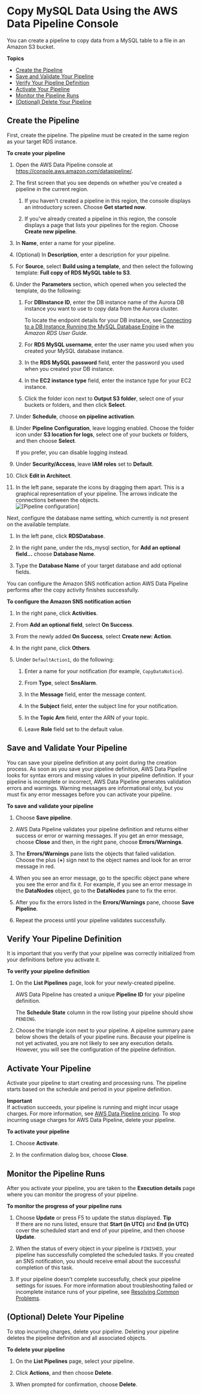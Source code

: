 # Copy MySQL Data Using the AWS Data Pipeline Console<a name="dp-copydata-mysql-console"></a>

You can create a pipeline to copy data from a MySQL table to a file in an Amazon S3 bucket\.

**Topics**
+ [Create the Pipeline](#dp-copydata-mysql-define-objects-console)
+ [Save and Validate Your Pipeline](#dp-copydata-mysql-save-pipeline-console)
+ [Verify Your Pipeline Definition](#dp-copydata-mysql-verify-pipeline-console)
+ [Activate Your Pipeline](#dp-copydata-mysql-activate-pipeline-console)
+ [Monitor the Pipeline Runs](#dp-copydata-mysql-execution-pipeline-console)
+ [\(Optional\) Delete Your Pipeline](#dp-copydata-mysql-delete-pipeline-console)

## Create the Pipeline<a name="dp-copydata-mysql-define-objects-console"></a>

First, create the pipeline\. The pipeline must be created in the same region as your target RDS instance\.

**To create your pipeline**

1. Open the AWS Data Pipeline console at [https://console\.aws\.amazon\.com/datapipeline/](https://console.aws.amazon.com/datapipeline/)\.

1. The first screen that you see depends on whether you've created a pipeline in the current region\.

   1. If you haven't created a pipeline in this region, the console displays an introductory screen\. Choose **Get started now**\.

   1. If you've already created a pipeline in this region, the console displays a page that lists your pipelines for the region\. Choose **Create new pipeline**\.

1. In **Name**, enter a name for your pipeline\.

1. \(Optional\) In **Description**, enter a description for your pipeline\.

1. For **Source**, select **Build using a template**, and then select the following template: **Full copy of RDS MySQL table to S3**\.

1. Under the **Parameters** section, which opened when you selected the template, do the following:

   1. For **DBInstance ID**, enter the DB instance name of the Aurora DB instance you want to use to copy data from the Aurora cluster\.

      To locate the endpoint details for your DB instance, see [Connecting to a DB Instance Running the MySQL Database Engine](https://docs.aws.amazon.com/AmazonRDS/latest/UserGuide/USER_ConnectToInstance.html) in the *Amazon RDS User Guide*\. 

   1. For **RDS MySQL username**, enter the user name you used when you created your MySQL database instance\.

   1. In the **RDS MySQL password** field, enter the password you used when you created your DB instance\.

   1. In the **EC2 instance type** field, enter the instance type for your EC2 instance\.

   1. Click the folder icon next to **Output S3 folder**, select one of your buckets or folders, and then click **Select**\.

1. Under **Schedule**, choose **on pipeline activation**\.

1. Under **Pipeline Configuration**, leave logging enabled\. Choose the folder icon under **S3 location for logs**, select one of your buckets or folders, and then choose **Select**\.

   If you prefer, you can disable logging instead\.

1. Under **Security/Access**, leave **IAM roles** set to **Default**\.

1. Click **Edit in Architect**\.

1. In the left pane, separate the icons by dragging them apart\. This is a graphical representation of your pipeline\. The arrows indicate the connections between the objects\.  
![\[Pipeline configuration\]](http://docs.aws.amazon.com/datapipeline/latest/DeveloperGuide/images/dp-tutorial-rdstos3.png)

Next, configure the database name setting, which currently is not present on the available template\.

1. In the left pane, click **RDSDatabase**\.

1. In the right pane, under the rds\_mysql section, for **Add an optional field\.\.\.** choose **Database Name**\.

1. Type the **Database Name** of your target database and add optional fields\.

You can configure the Amazon SNS notification action AWS Data Pipeline performs after the copy activity finishes successfully\.

**To configure the Amazon SNS notification action**

1. In the right pane, click **Activities**\.

1. From **Add an optional field**, select **On Success**\.

1. From the newly added **On Success**, select **Create new: Action**\.

1. In the right pane, click **Others**\.

1. Under `DefaultAction1`, do the following:

   1. Enter a name for your notification \(for example, `CopyDataNotice`\)\.

   1. From **Type**, select **SnsAlarm**\.

   1. In the **Message** field, enter the message content\.

   1. In the **Subject** field, enter the subject line for your notification\.

   1. In the **Topic Arn** field, enter the ARN of your topic\.

   1. Leave **Role** field set to the default value\.

## Save and Validate Your Pipeline<a name="dp-copydata-mysql-save-pipeline-console"></a>

You can save your pipeline definition at any point during the creation process\. As soon as you save your pipeline definition, AWS Data Pipeline looks for syntax errors and missing values in your pipeline definition\. If your pipeline is incomplete or incorrect, AWS Data Pipeline generates validation errors and warnings\. Warning messages are informational only, but you must fix any error messages before you can activate your pipeline\.

**To save and validate your pipeline**

1. Choose **Save pipeline**\.

1. AWS Data Pipeline validates your pipeline definition and returns either success or error or warning messages\. If you get an error message, choose **Close** and then, in the right pane, choose **Errors/Warnings**\.

1. The **Errors/Warnings** pane lists the objects that failed validation\. Choose the plus \(**\+**\) sign next to the object names and look for an error message in red\.

1. When you see an error message, go to the specific object pane where you see the error and fix it\. For example, if you see an error message in the **DataNodes** object, go to the **DataNodes** pane to fix the error\.

1. After you fix the errors listed in the **Errors/Warnings** pane, choose **Save Pipeline**\.

1. Repeat the process until your pipeline validates successfully\.

## Verify Your Pipeline Definition<a name="dp-copydata-mysql-verify-pipeline-console"></a>

It is important that you verify that your pipeline was correctly initialized from your definitions before you activate it\. 

**To verify your pipeline definition**

1. On the **List Pipelines** page, look for your newly\-created pipeline\.

   AWS Data Pipeline has created a unique **Pipeline ID** for your pipeline definition\. 

   The **Schedule State** column in the row listing your pipeline should show `PENDING`\.

1. Choose the triangle icon next to your pipeline\. A pipeline summary pane below shows the details of your pipeline runs\. Because your pipeline is not yet activated, you are not likely to see any execution details\. However, you will see the configuration of the pipeline definition\.

## Activate Your Pipeline<a name="dp-copydata-mysql-activate-pipeline-console"></a>

Activate your pipeline to start creating and processing runs\. The pipeline starts based on the schedule and period in your pipeline definition\.

**Important**  
If activation succeeds, your pipeline is running and might incur usage charges\. For more information, see [AWS Data Pipeline pricing](http://aws.amazon.com/datapipeline/pricing)\. To stop incurring usage charges for AWS Data Pipeline, delete your pipeline\.

**To activate your pipeline**

1. Choose **Activate**\.

1. In the confirmation dialog box, choose **Close**\.

## Monitor the Pipeline Runs<a name="dp-copydata-mysql-execution-pipeline-console"></a>

After you activate your pipeline, you are taken to the **Execution details** page where you can monitor the progress of your pipeline\.

**To monitor the progress of your pipeline runs**

1. Choose **Update** or press F5 to update the status displayed\.
**Tip**  
If there are no runs listed, ensure that **Start \(in UTC\)** and **End \(in UTC\)** cover the scheduled start and end of your pipeline, and then choose **Update**\.

1. When the status of every object in your pipeline is `FINISHED`, your pipeline has successfully completed the scheduled tasks\. If you created an SNS notification, you should receive email about the successful completion of this task\.

1. If your pipeline doesn't complete successfully, check your pipeline settings for issues\. For more information about troubleshooting failed or incomplete instance runs of your pipeline, see [Resolving Common Problems](dp-check-when-run-fails.md)\.

## \(Optional\) Delete Your Pipeline<a name="dp-copydata-mysql-delete-pipeline-console"></a>

To stop incurring charges, delete your pipeline\. Deleting your pipeline deletes the pipeline definition and all associated objects\.

**To delete your pipeline**

1. On the **List Pipelines** page, select your pipeline\.

1. Click **Actions**, and then choose **Delete**\.

1. When prompted for confirmation, choose **Delete**\.